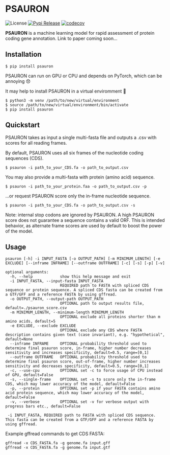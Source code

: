 PSAURON
===========

![License](https://img.shields.io/badge/license-MIT-blue.svg "License")
[![Pypi Release](https://badge.fury.io/py/psauron.svg)](https://pypi.org/project/psauron/)
[![codecov](https://codecov.io/github/salzberg-lab/PSAURON/graph/badge.svg?token=GP88IZQFKA)](https://codecov.io/github/salzberg-lab/PSAURON)

**PSAURON** is a machine learning model for rapid assessment of protein coding gene annotation. Link to paper coming soon...

Installation
------------------

```
$ pip install psauron
```

PSAURON can run on GPU or CPU and depends on PyTorch, which can be annoying :disappointed:

It may help to install PSAURON in a virtual enviromment :slightly_smiling_face:
```
$ python3 -m venv /path/to/new/virtual/environment
$ source /path/to/new/virtual/environment/bin/activate
$ pip install psauron
```

Quickstart
------------------

PSAURON takes as input a single multi-fasta file and outputs a .csv with scores for all reading frames.

By default, PSAURON uses all six frames of the nucleotide coding sequences (CDS).
```
$ psauron -i path_to_your_CDS.fa -o path_to_output.csv
```

You may also provide a multi-fasta with protein (amino acid) sequence.
```
$ psauron -i path_to_your_protein.faa -o path_to_output.csv -p 
```

...or request PSAURON score only the in-frame nucleotide sequence.
```
$ psauron -i path_to_your_CDS.fa -o path_to_output.csv -s
```

Note: internal stop codons are ignored by PSAURON. A high PSAURON score does not guarantee a sequence contains a valid ORF. This is intended behavior, as alternate frame scores are used by default to boost the power of the model. 

Usage
------------------
```
psauron [-h] -i INPUT_FASTA [-o OUTPUT_PATH] [-m MINIMUM_LENGTH] [-e EXCLUDE] [--inframe INFRAME] [--outframe OUTFRAME] [-c] [-s] [-p] [-v]

optional arguments:
  -h, --help            show this help message and exit
  -i INPUT_FASTA, --input-fasta INPUT_FASTA
                        REQUIRED path to FASTA with spliced CDS sequence or protein sequence. A spliced CDS fasta can be created from a GTF/GFF and a reference FASTA by using gffread.
  -o OUTPUT_PATH, --output-path OUTPUT_PATH
                        OPTIONAL path to output results file, default=./psauron_score.csv
  -m MINIMUM_LENGTH, --minimum-length MINIMUM_LENGTH
                        OPTIONAL exclude all proteins shorter than m amino acids, default=5
  -e EXCLUDE, --exclude EXCLUDE
                        OPTIONAL exclude any CDS where FASTA description contains given text (case invariant), e.g. "hypothetical", default=None
  --inframe INFRAME     OPTIONAL probability threshold used to determine final psauron score, in-frame, higher number decreases sensitivity and increases specificity, default=0.5, range=[0,1]
  --outframe OUTFRAME   OPTIONAL probability threshold used to determine final psauron score, out-of-frame, higher number increases sensitivity and decreases specificity, default=0.5, range=[0,1]
  -c, --use-cpu         OPTIONAL set -c to force usage of CPU instead of GPU, default=False
  -s, --single-frame    OPTIONAL set -s to score only the in-frame CDS, which may lower accuracy of the model, default=False
  -p, --protein         OPTIONAL set -p if your FASTA contains amino acid protein sequence, which may lower accuracy of the model, default=False
  -v, --verbose         OPTIONAL set -v for verbose output with progress bars etc., default=False

 -i INPUT_FASTA, REQUIRED path to FASTA with spliced CDS sequence. This fasta can be created from a GTF/GFF and a reference FASTA by using gffread.
```

Example gffread commands to get CDS FASTA:
```
gffread -x CDS_FASTA.fa -g genome.fa input.gff
gffread -x CDS_FASTA.fa -g genome.fa input.gtf
```

